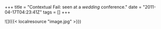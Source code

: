 +++
title = "Contextual Fail: seen at a *wedding* conference."
date = "2011-04-17T04:23:41Z"
tags = []
+++

![]({{< localresource "image.jpg" >}})


